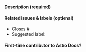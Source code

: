 <!-- Thank you for opening a PR! We really appreciate you taking the time to help out 🙌 -->

#### Description (required)

<!-- Please describe the change you are proposing, and why -->

#### Related issues & labels (optional)

- Closes #<!-- Add an issue number if this PR will close it. -->
- Suggested label: <!-- Help us triage by suggesting one of our labels that describes your PR -->

<!-- For a new/changed feature in an upcoming Astro release? -->
<!-- Uncomment the line below, update the minor version number if known, and include a PR link -->
<!-- #### For Astro version: `4.x`. See astro PR [#](url). -->

#### First-time contributor to Astro Docs?

<!-- If you are a member of the Astro Discord, please add your username below so we can welcome you there! -->
<!-- https://astro.build/chat -->
